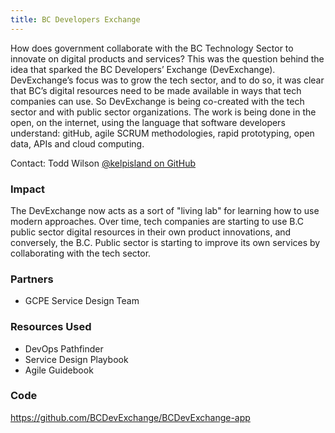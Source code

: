 ```yaml
---
title: BC Developers Exchange
---
```


How does government collaborate with the BC Technology Sector to innovate on digital products and services? This was the question behind the idea that sparked the BC Developers’ Exchange (DevExchange). DevExchange’s focus was to grow the tech sector, and to do so, it was clear that BC’s digital resources need to be made available in ways that tech companies can use. So DevExchange is being co-created with the tech sector and with public sector organizations. The work is being done in the open, on the internet, using the language that software developers understand: gitHub, agile SCRUM methodologies, rapid prototyping, open data, APIs and cloud computing.

Contact: Todd Wilson [@kelpisland on GitHub](https://github.com/kelpisland)

### Impact

The DevExchange now acts as a sort of "living lab" for learning how to use modern approaches. Over time, tech companies are starting to use B.C public sector digital resources in their own product innovations, and conversely, the B.C. Public sector is starting to improve its own services by collaborating with the tech sector.

### Partners

* GCPE Service Design Team

### Resources Used

* DevOps Pathfinder
* Service Design Playbook
* Agile Guidebook

### Code

<https://github.com/BCDevExchange/BCDevExchange-app>